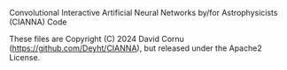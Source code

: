 
Convolutional Interactive Artificial Neural Networks by/for Astrophysicists (CIANNA) Code

These files are Copyright (C) 2024 David Cornu (https://github.com/Deyht/CIANNA), but released under the Apache2 License.



